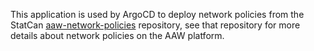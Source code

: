 This application is used by ArgoCD to deploy network policies from the StatCan [aaw-network-policies](https://github.com/StatCan/aaw-network-policies) repository, see that repository for more details about network policies on the AAW platform.
